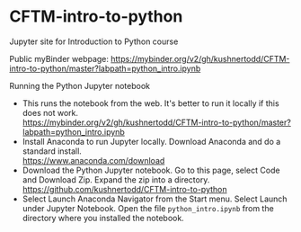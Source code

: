 # CFTM-intro-to-python
Jupyter site for Introduction to Python course

Public myBinder webpage:
https://mybinder.org/v2/gh/kushnertodd/CFTM-intro-to-python/master?labpath=python_intro.ipynb

Running the Python Jupyter notebook

- This runs the notebook from the web. It's better to run it locally if this does not work.  
https://mybinder.org/v2/gh/kushnertodd/CFTM-intro-to-python/master?labpath=python_intro.ipynb
- Install Anaconda to run Jupyter locally. Download Anaconda and do a standard install.   
https://www.anaconda.com/download
- Download the Python Jupyter notebook. Go to this page, select Code and Download Zip. Expand the zip into a directory.  
https://github.com/kushnertodd/CFTM-intro-to-python
-  Select Launch Anaconda Navigator from the Start menu. Select Launch under Jupyter Notebook. Open the file `python_intro.ipynb` from the directory where you installed the notebook. 

